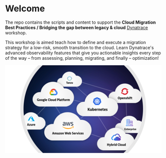 # Welcome 

The repo contains the scripts and content to support the **Cloud Migration Best Practices / Bridging the gap between legacy & cloud** [Dynatrace](https://dynatrace.com) workshop.

This workshop is aimed teach how to define and execute a migration strategy for a low-risk, smooth transition to the cloud.  Learn Dynatrace's advanced observability features that give you actionable insights every step of the way – from assessing, planning, migrating, and finally – optimization!  

![image](images/cloud.png)